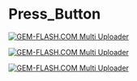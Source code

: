 # Press_Button





<a href="#"><img src="https://img.gem-flash.com/images/19949307746775903955.jpg" border="0" alt="GEM-FLASH.COM Multi Uploader" /></a>







<a href="#"><img src="https://img.gem-flash.com/images/45420767222990226871.jpg" border="0" alt="GEM-FLASH.COM Multi Uploader" /></a>







<a href="#"><img src="https://img.gem-flash.com/images/15621114327339899984.jpg" border="0" alt="GEM-FLASH.COM Multi Uploader" /></a>
